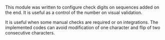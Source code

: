 This module was written to configure check digits on sequences added on
the end. It is useful as a control of the number on visual validation.

It is useful when some manual checks are required or on integrations.
The implemented codes can avoid modification of one character and flip
of two consecutive characters.
